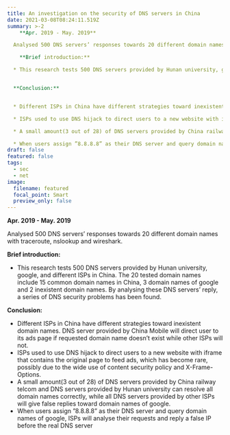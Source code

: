 ```yaml
---
title: An investigation on the security of DNS servers in China
date: 2021-03-08T08:24:11.519Z
summary: >-2
    **Apr. 2019 - May. 2019**

  Analysed 500 DNS servers’ responses towards 20 different domain names with traceroute, nslookup and wireshark.

    **Brief introduction:**

  * This research tests 500 DNS servers provided by Hunan university, google, and different ISPs in China. The 20 tested domain names include 15 common domain names in China, 3 domain names of google and 2 inexistent domain names. By analysing these DNS servers’ reply, a series of DNS security problems has been found.


  **Conclusion:**


  * Different ISPs in China have different strategies toward inexistent domain names. DNS server provided by China Mobile will direct user to its ads page if requested domain name doesn’t exist while other ISPs will not.

  * ISPs used to use DNS hijack to direct users to a new website with iframe that contains the original page to feed ads, which has become rare, possibly due to the wide use of content security policy and X-Frame-Options.

  * A small amount(3 out of 28) of DNS servers provided by China railway telcom and DNS servers provided by Hunan university can resolve all domain names correctly, while all DNS servers provided by other ISPs will give false replies toward domain names of google.

  * When users assign ”8.8.8.8” as their DNS server and query domain names of google, ISPs will analyse their requests and reply a false IP before the real DNS server
draft: false
featured: false
tags:
  - sec
  - net
image:
  filename: featured
  focal_point: Smart
  preview_only: false
---
```

  **Apr. 2019 - May. 2019**

Analysed 500 DNS servers’ responses towards 20 different domain names with traceroute, nslookup and wireshark.

  **Brief introduction:**

* This research tests 500 DNS servers provided by Hunan university, google, and different ISPs in China. The 20 tested domain names include 15 common domain names in China, 3 domain names of google and 2 inexistent domain names. By analysing these DNS servers’ reply, a series of DNS security problems has been found.

**Conclusion:**
  * Different ISPs in China have different strategies toward inexistent domain names. DNS server provided by China Mobile will direct user to its ads page if requested domain name doesn’t exist while other ISPs will not.
  * ISPs used to use DNS hijack to direct users to a new website with iframe that contains the original page to feed ads, which has become rare, possibly due to the wide use of content security policy and X-Frame-Options.
* A small amount(3 out of 28) of DNS servers provided by China railway telcom and DNS servers provided by Hunan university can resolve all domain names correctly, while all DNS servers provided by other ISPs will give false replies toward domain names of google.
* When users assign ”8.8.8.8” as their DNS server and query domain names of google, ISPs will analyse their requests and reply a false IP before the real DNS server
